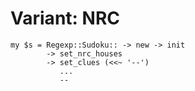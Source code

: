# Variant: NRC

<!-- %% svg-grid: none -->
<!-- %% focus: -&gt; set_nrc_houses -->

~~~~
my $s = Regexp::Sudoku:: -> new -> init
        -> set_nrc_houses
        -> set_clues (<<~ '--')
           ...
           --
~~~~
